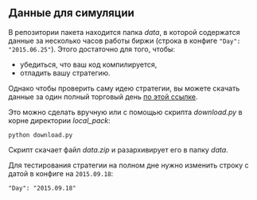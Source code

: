 ## Данные для симуляции
В репозитории пакета находится папка *data*, в которой содержатся данные за несколько часов работы биржи (строка в конфиге `"Day": "2015.06.25"`). 
Этого достаточно для того, чтобы:
- убедиться, что ваш код компилируется,
- отладить вашу стратегию.

Однако чтобы проверить саму идею стратегии, вы можете скачать данные за один полный торговый день [по этой ссылке](https://www.dropbox.com/s/v2u6r129hrit219/data.zip).

Это можно сделать вручную или с помощью скрипта *download.py* в корне директории *local_pack*:
```
python download.py
```
Скрипт скачает файл *data.zip* и разархивирует его в папку *data*.

Для тестирования стратегии на полном дне нужно изменить строку с датой в конфиге на `2015.09.18`: 
```
"Day": "2015.09.18"
```
